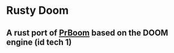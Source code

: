 # Rusty Doom
## A rust port of [PrBoom](https://github.com/coelckers/prboom-plus) based on the DOOM engine (id tech 1)